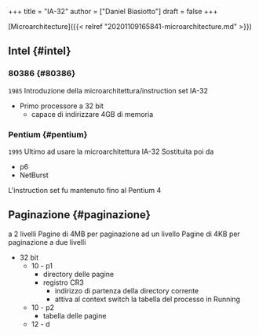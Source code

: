 +++
title = "IA-32"
author = ["Daniel Biasiotto"]
draft = false
+++

[Microarchitecture]({{< relref "20201109165841-microarchitecture.md" >}})


## Intel {#intel}


### 80386 {#80386}

`1985`
Introduzione della microarchitettura/instruction set IA-32

-   Primo processore a 32 bit
    -   capace di indirizzare 4GB di memoria


### Pentium {#pentium}

`1995`
Ultimo ad usare la microarchitettura IA-32
Sostituita poi da

-   p6
-   NetBurst

L'instruction set fu mantenuto fino al Pentium 4


## Paginazione {#paginazione}

a 2 livelli
Pagine di 4MB per paginazione ad un livello
Pagine di 4KB per paginazione a due livelli

-   32 bit
    -   10 - p1
        -   directory delle pagine
        -   registro CR3
            -   indirizzo di partenza della directory corrente
            -   attiva al context switch la tabella del processo in Running
    -   10 - p2
        -   tabella delle pagine
    -   12 - d
